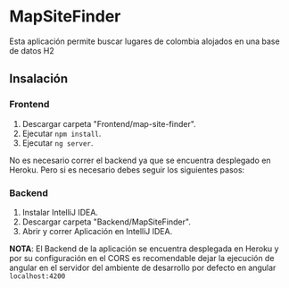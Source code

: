 # MapSiteFinder
Esta aplicación permite buscar lugares de colombia alojados en una base de datos H2
## Insalación
### Frontend
1) Descargar carpeta "Frontend/map-site-finder".
2) Ejecutar `npm install`.
3) Ejecutar `ng server`.

No es necesario correr el backend ya que se encuentra desplegado en Heroku. Pero si es necesario debes seguir los siguientes pasos:
### Backend
1) Instalar IntelliJ IDEA.
2) Descargar carpeta "Backend/MapSiteFinder".
3) Abrir y correr Aplicación en IntelliJ IDEA.

**NOTA**: El Backend de la aplicación se encuentra desplegada en Heroku y por su configuración en el CORS es recomendable dejar la ejecución de 
angular en el servidor del ambiente de desarrollo por defecto en angular `localhost:4200`
